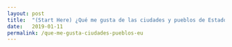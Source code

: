 ```yaml
---
layout: post
title:  "(Start Here) ¿Qué me gusta de las ciudades y pueblos de Estados Unidos?"
date:   2019-01-11
permalink: /que-me-gusta-ciudades-pueblos-eu
---
```

